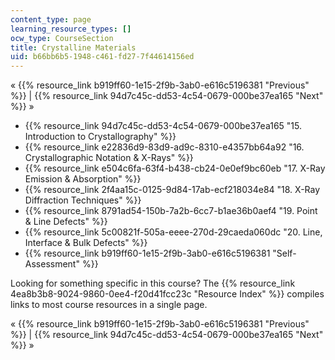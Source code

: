 ```yaml
---
content_type: page
learning_resource_types: []
ocw_type: CourseSection
title: Crystalline Materials
uid: b66bb6b5-1948-c461-fd27-7f44614156ed
---
```


« {{% resource_link b919ff60-1e15-2f9b-3ab0-e616c5196381 "Previous" %}} | {{% resource_link 94d7c45c-dd53-4c54-0679-000be37ea165 "Next" %}} »

*   {{% resource_link 94d7c45c-dd53-4c54-0679-000be37ea165 "15\. Introduction to Crystallography" %}}
*   {{% resource_link e22836d9-83d9-ad9c-8310-e4357bb64a92 "16\. Crystallographic Notation & X-Rays" %}}
*   {{% resource_link e504c6fa-63f4-b438-cb24-0e0ef9bc60eb "17\. X-Ray Emission & Absorption" %}}
*   {{% resource_link 2f4aa15c-0125-9d84-17ab-ecf218034e84 "18\. X-Ray Diffraction Techniques" %}}
*   {{% resource_link 8791ad54-150b-7a2b-6cc7-b1ae36b0aef4 "19\. Point & Line Defects" %}}
*   {{% resource_link 5c00821f-505a-eeee-270d-29caeda060dc "20\. Line, Interface & Bulk Defects" %}}
*   {{% resource_link b919ff60-1e15-2f9b-3ab0-e616c5196381 "Self-Assessment" %}}

Looking for something specific in this course? The {{% resource_link 4ea8b3b8-9024-9860-0ee4-f20d41fcc23c "Resource Index" %}} compiles links to most course resources in a single page.

« {{% resource_link b919ff60-1e15-2f9b-3ab0-e616c5196381 "Previous" %}} | {{% resource_link 94d7c45c-dd53-4c54-0679-000be37ea165 "Next" %}} »